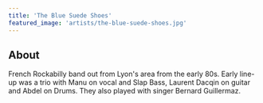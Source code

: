 ```yaml
---
title: 'The Blue Suede Shoes'
featured_image: 'artists/the-blue-suede-shoes.jpg'
---
```


## About

French Rockabilly band out from Lyon's area from the early 80s. Early line-up was a  trio with Manu on vocal and Slap Bass, Laurent Dacqin on guitar and Abdel on Drums. They also played with singer Bernard Guillermaz.
